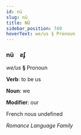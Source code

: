 ```yaml
---
id: nü
slug: nü
title: NÜ
sidebar_position: 749
hoverText: we/us § Pronoun
---
```


### nü&emsp;<span kind="abugida">ƨʄ</span>

*we/us* **§** Pronoun

**Verb**: to be us

**Noun**: we

**Modifier**: our

French nous undefined

*Romance Language Family*